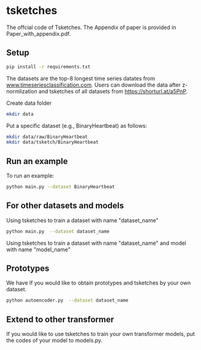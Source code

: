 # tsketches
The offcial code of Tsketches. The Appendix of paper is provided in Paper_with_appendix.pdf.

## Setup
```bash
pip install -r requirements.txt
```
The datasets are the top-8 longest time series datates from www.timeseriesclassification.com.
Users can download the data after z-normlization and tsketches of all datasets from https://shorturl.at/a5PnP.

Create data folder
```bash
mkdir data
```
Put a specific dataset (e.g., BinaryHeartbeat) as follows:

```bash
mkdir data/raw/BinaryHeartbeat
mkdir data/tsketch/BinaryHeartbeat
```

## Run an example
To run an example:
```bash
python main.py --dataset BinaryHeartbeat
```

## For other datasets and models

Using tsketches to train a dataset with name "dataset_name"
```bash
python main.py  --dataset dataset_name
```
Using tsketches to train a dataset with name "dataset_name" and model with name "model_name"

## Prototypes
We have If you would like to obtain prototypes and tsketches by your own dataset.
```bash
python autoencoder.py  --dataset dataset_name
```

## Extend to other transformer

If you would like to use tsketches to train your own transformer models, put the codes of your model to models.py.
